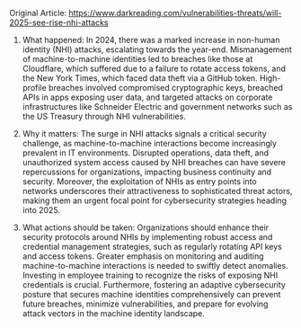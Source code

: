 Original Article: https://www.darkreading.com/vulnerabilities-threats/will-2025-see-rise-nhi-attacks

1) What happened: In 2024, there was a marked increase in non-human identity (NHI) attacks, escalating towards the year-end. Mismanagement of machine-to-machine identities led to breaches like those at Cloudflare, which suffered due to a failure to rotate access tokens, and the New York Times, which faced data theft via a GitHub token. High-profile breaches involved compromised cryptographic keys, breached APIs in apps exposing user data, and targeted attacks on corporate infrastructures like Schneider Electric and government networks such as the US Treasury through NHI vulnerabilities.

2) Why it matters: The surge in NHI attacks signals a critical security challenge, as machine-to-machine interactions become increasingly prevalent in IT environments. Disrupted operations, data theft, and unauthorized system access caused by NHI breaches can have severe repercussions for organizations, impacting business continuity and security. Moreover, the exploitation of NHIs as entry points into networks underscores their attractiveness to sophisticated threat actors, making them an urgent focal point for cybersecurity strategies heading into 2025.

3) What actions should be taken: Organizations should enhance their security protocols around NHIs by implementing robust access and credential management strategies, such as regularly rotating API keys and access tokens. Greater emphasis on monitoring and auditing machine-to-machine interactions is needed to swiftly detect anomalies. Investing in employee training to recognize the risks of exposing NHI credentials is crucial. Furthermore, fostering an adaptive cybersecurity posture that secures machine identities comprehensively can prevent future breaches, minimize vulnerabilities, and prepare for evolving attack vectors in the machine identity landscape.